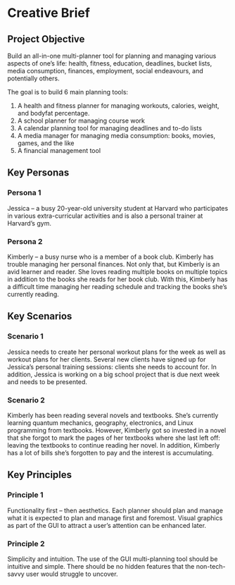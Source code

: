 # Creative Brief
## Project Objective
Build an all-in-one multi-planner tool for planning and managing various aspects of one’s life: 
health, fitness, education, deadlines, bucket lists, media consumption, finances, employment, 
social endeavours, and potentially others.

The goal is to build 6 main planning tools:
1) A health and fitness planner for managing workouts, calories, weight, and bodyfat percentage.
2) A school planner for managing course work
3) A calendar planning tool for managing deadlines and to-do lists
4) A media manager for managing media consumption: books, movies, games, and the like
5) A financial management tool

## Key Personas
### Persona 1
Jessica – a busy 20-year-old university student at Harvard who participates in various 
extra-curricular activities and is also a personal trainer at Harvard’s gym.
### Persona 2
Kimberly – a busy nurse who is a member of a book club. Kimberly has trouble managing her 
personal finances. Not only that, but Kimberly is an avid learner and reader. She loves 
reading multiple books on multiple topics in addition to the books she reads for her book club. With 
this, Kimberly has a difficult time managing her reading schedule and tracking the books she’s currently 
reading. 

## Key Scenarios
### Scenario 1
Jessica needs to create her personal workout plans for the week as well as workout plans 
for her clients. Several new clients have signed up for Jessica’s personal training sessions: 
clients she needs to account for. In addition, Jessica is working on a big school project that 
is due next week and needs to be presented. 
### Scenario 2
Kimberly has been reading several novels and textbooks. She’s currently learning quantum mechanics, 
geography, electronics, and Linux programming from textbooks. However, Kimberly got so invested in a novel 
that she forgot to mark the pages of her textbooks where she last left off: leaving the textbooks to continue 
reading her novel. In addition, Kimberly has a lot of bills she’s forgotten to pay and the interest is accumulating. 

## Key Principles
### Principle 1
Functionality first – then aesthetics. Each planner should plan and manage what it is expected to plan 
and manage first and foremost. Visual graphics as part of the GUI to attract a user’s attention can be 
enhanced later.
### Principle 2
Simplicity and intuition. The use of the GUI multi-planning tool should be intuitive and simple.
There should be no hidden features that the non-tech-savvy user would struggle to uncover.